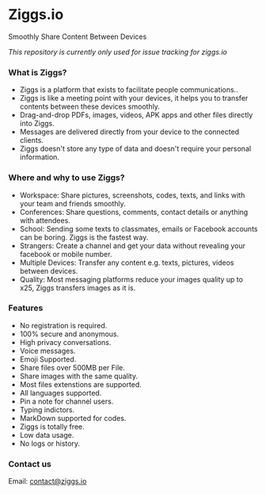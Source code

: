 # Ziggs.io
Smoothly Share Content Between Devices

*This repository is currently only used for issue tracking for ziggs.io*

### What is Ziggs?

- Ziggs is a platform that exists to facilitate people communications..
- Ziggs is like a meeting point with your devices, it helps you to transfer contents between these devices smoothly.
- Drag-and-drop PDFs, images, videos, APK apps and other files directly into Ziggs.
- Messages are delivered directly from your device to the connected clients.
- Ziggs doesn't store any type of data and doesn't require your personal information.

### Where and why to use Ziggs?

- Workspace: Share pictures, screenshots, codes, texts, and links with your team and friends smoothly.
- Conferences: Share questions, comments, contact details or anything with attendees.
- School: Sending some texts to classmates, emails or Facebook accounts can be boring. Ziggs is the fastest way.
- Strangers: Create a channel and get your data without revealing your facebook or mobile number.
- Multiple Devices: Transfer any content e.g. texts, pictures, videos between devices.
- Quality: Most messaging platforms reduce your images quality up to x25, Ziggs transfers images as it is.

### Features

- No registration is required.
- 100% secure and anonymous.
- High privacy conversations.
- Voice messages.
- Emoji Supported.
- Share files over 500MB per File.
- Share images with the same quality.
- Most files extenstions are supported.
- All languages supported.
- Pin a note for channel users.
- Typing indictors.
- MarkDown supported for codes.
- Ziggs is totally free.
- Low data usage.
- No logs or history.


### Contact us

Email: [contact@ziggs.io](mailto:contact@ziggs.io)
